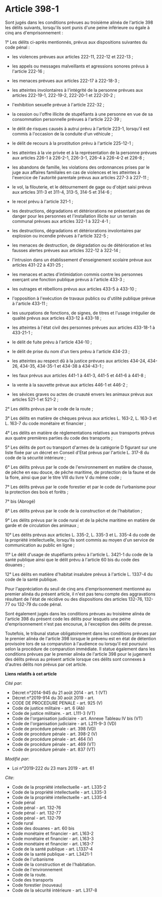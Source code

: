 # Article 398-1

Sont jugés dans les conditions prévues au troisième alinéa de l'article 398 les délits suivants, lorsqu'ils sont punis d'une
peine inférieure ou égale à cinq ans d'emprisonnement :

1° Les délits ci-après mentionnés, prévus aux dispositions suivantes du code pénal :

- les violences prévues aux articles 222-11, 222-12 et 222-13 ;

- les appels ou messages malveillants et agressions sonores prévus à l'article 222-16 ;

- les menaces prévues aux articles 222-17 à 222-18-3 ;

- les atteintes involontaires à l'intégrité de la personne prévues aux articles 222-19-1, 222-19-2, 222-20-1 et 222-20-2 ;

- l'exhibition sexuelle prévue à l'article 222-32 ;

- la cession ou l'offre illicite de stupéfiants à une personne en vue de sa consommation personnelle prévues à l'article
222-39 ;

- le délit de risques causés à autrui prévu à l'article 223-1, lorsqu'il est commis à l'occasion de la conduite d'un
véhicule ;

- le délit de recours à la prostitution prévu à l'article 225-12-1 ;

- les atteintes à la vie privée et à la représentation de la personne prévues aux articles 226-1 à 226-2-1, 226-3-1, 226-4 à
226-4-2 et 226-8 ;

- les abandons de famille, les violations des ordonnances prises par le juge aux affaires familiales en cas de violences et
les atteintes à l'exercice de l'autorité parentale prévus aux articles 227-3 à 227-11 ;

- le vol, la filouterie, et le détournement de gage ou d'objet saisi prévus aux articles 311-3 et 311-4, 313-5, 314-5 et
314-6 ;

- le recel prévu à l'article 321-1 ;

- les destructions, dégradations et détériorations ne présentant pas de danger pour les personnes et l'installation illicite
sur un terrain communal prévues aux articles 322-1 à 322-4-1 ;

- les destructions, dégradations et détériorations involontaires par explosion ou incendie prévues à l'article 322-5 ;

- les menaces de destruction, de dégradation ou de détérioration et les fausses alertes prévues aux articles 322-12 à
322-14 ;

- l'intrusion dans un établissement d'enseignement scolaire prévue aux articles 431-22 à 431-25 ;

- les menaces et actes d'intimidation commis contre les personnes exerçant une fonction publique prévus à l'article 433-3 ;

- les outrages et rébellions prévus aux articles 433-5 à 433-10 ;

- l'opposition à l'exécution de travaux publics ou d'utilité publique prévue à l'article 433-11 ;

- les usurpations de fonctions, de signes, de titres et l'usage irrégulier de qualité prévus aux articles 433-12 à 433-18 ;

- les atteintes à l'état civil des personnes prévues aux articles 433-18-1 à 433-21-1 ;

- le délit de fuite prévu à l'article 434-10 ;

- le délit de prise du nom d'un tiers prévu à l'article 434-23 ;

- les atteintes au respect dû à la justice prévues aux articles 434-24, 434-26, 434-35, 434-35-1 et 434-38 à 434-43-1 ;

- les faux prévus aux articles 441-1 à 441-3, 441-5 et 441-6 à 441-8 ;

- la vente à la sauvette prévue aux articles 446-1 et 446-2 ;

- les sévices graves ou actes de cruauté envers les animaux prévus aux articles 521-1 et 521-2 ;

2° Les délits prévus par le code de la route ;

3° Les délits en matière de chèques prévus aux articles L. 163-2, L. 163-3 et L. 163-7 du code monétaire et financier ;

4° Les délits en matière de réglementations relatives aux transports prévus aux quatre premières parties du code des
transports ;

5° Les délits de port ou transport d'armes de la catégorie D figurant sur une liste fixée par un décret en Conseil d'Etat
prévus par l'article L. 317-8 du code de la sécurité intérieure ;

6° Les délits prévus par le code de l'environnement en matière de chasse, de pêche en eau douce, de pêche maritime, de
protection de la faune et de la flore, ainsi que par le titre VIII du livre V du même code ;

7° Les délits prévus par le code forestier et par le code de l'urbanisme pour la protection des bois et forêts ;

7° bis (Abrogé)

8° Les délits prévus par le code de la construction et de l'habitation ;

9° Les délits prévus par le code rural et de la pêche maritime en matière de garde et de circulation des animaux ;

10° Les délits prévus aux articles L. 335-2, L. 335-3 et L. 335-4 du code de la propriété intellectuelle, lorsqu'ils sont
commis au moyen d'un service de communication au public en ligne ;

11° Le délit d'usage de stupéfiants prévu à l'article L. 3421-1 du code de la santé publique ainsi que le délit prévu à
l'article 60 bis du code des douanes ;

12° Les délits en matière d'habitat insalubre prévus à l'article L. 1337-4 du code de la santé publique.

Pour l'appréciation du seuil de cinq ans d'emprisonnement mentionné au premier alinéa du présent article, il n'est pas tenu
compte des aggravations résultant de l'état de récidive ou des dispositions des articles 132-76, 132-77 ou 132-79 du code
pénal.

Sont également jugés dans les conditions prévues au troisième alinéa de l'article 398 du présent code les délits pour
lesquels une peine d'emprisonnement n'est pas encourue, à l'exception des délits de presse.

Toutefois, le tribunal statue obligatoirement dans les conditions prévues par le premier alinéa de l'article 398 lorsque le
prévenu est en état de détention provisoire lors de sa comparution à l'audience ou lorsqu'il est poursuivi selon la procédure
de comparution immédiate. Il statue également dans les conditions prévues par le premier alinéa de l'article 398 pour le
jugement des délits prévus au présent article lorsque ces délits sont connexes à d'autres délits non prévus par cet article.

**Liens relatifs à cet article**

_Cité par_:

  - Décret n°2014-945 du 21 août 2014 - art. 1 (VT)
  - Décret n°2019-914 du 30 août 2019 - art.
  - CODE DE PROCEDURE PENALE - art. 925 (V)
  - Code de justice militaire - art. 6 (Ab)
  - Code de justice militaire. - art. L111-3 (VT)
  - Code de l'organisation judiciaire - art. Annexe Tableau IV bis (VT)
  - Code de l'organisation judiciaire - art. L211-9-3  (VD)
  - Code de procédure pénale - art. 398 (VD)
  - Code de procédure pénale - art. 398-2 (V)
  - Code de procédure pénale - art. 464 (V)
  - Code de procédure pénale - art. 469 (VT)
  - Code de procédure pénale - art. 837 (VT)

_Modifié par_:

  - Loi n°2019-222 du 23 mars 2019 - art. 61

_Cite_:

  - Code de la propriété intellectuelle - art. L335-2
  - Code de la propriété intellectuelle - art. L335-3
  - Code de la propriété intellectuelle - art. L335-4
  - Code pénal
  - Code pénal - art. 132-76
  - Code pénal - art. 132-77
  - Code pénal - art. 132-79
  - Code rural
  - Code des douanes - art. 60 bis
  - Code monétaire et financier - art. L163-2
  - Code monétaire et financier - art. L163-3
  - Code monétaire et financier - art. L163-7
  - Code de la santé publique - art. L1337-4
  - Code de la santé publique - art. L3421-1
  - Code de l'urbanisme
  - Code de la construction et de l'habitation.
  - Code de l'environnement
  - Code de la route.
  - Code des transports
  - Code forestier (nouveau)
  - Code de la sécurité intérieure - art. L317-8
